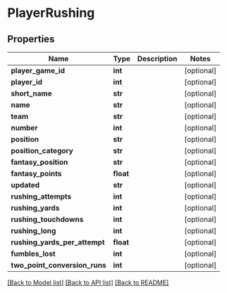 # PlayerRushing

## Properties
Name | Type | Description | Notes
------------ | ------------- | ------------- | -------------
**player_game_id** | **int** |  | [optional] 
**player_id** | **int** |  | [optional] 
**short_name** | **str** |  | [optional] 
**name** | **str** |  | [optional] 
**team** | **str** |  | [optional] 
**number** | **int** |  | [optional] 
**position** | **str** |  | [optional] 
**position_category** | **str** |  | [optional] 
**fantasy_position** | **str** |  | [optional] 
**fantasy_points** | **float** |  | [optional] 
**updated** | **str** |  | [optional] 
**rushing_attempts** | **int** |  | [optional] 
**rushing_yards** | **int** |  | [optional] 
**rushing_touchdowns** | **int** |  | [optional] 
**rushing_long** | **int** |  | [optional] 
**rushing_yards_per_attempt** | **float** |  | [optional] 
**fumbles_lost** | **int** |  | [optional] 
**two_point_conversion_runs** | **int** |  | [optional] 

[[Back to Model list]](../README.md#documentation-for-models) [[Back to API list]](../README.md#documentation-for-api-endpoints) [[Back to README]](../README.md)


